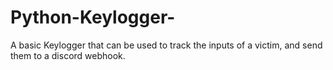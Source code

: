 # Python-Keylogger-
A basic Keylogger that can be used to track the inputs of a victim, and send them to a discord webhook. 
